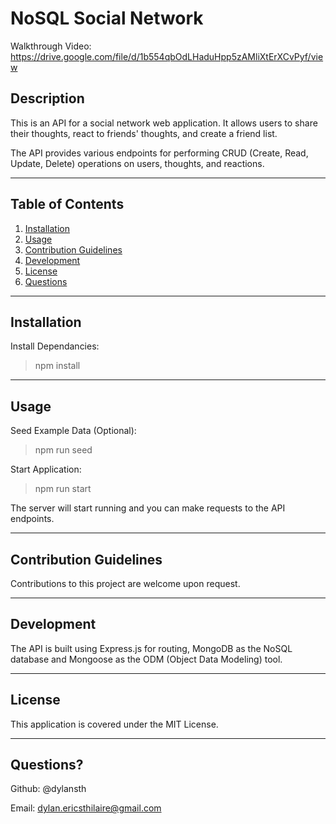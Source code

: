# NoSQL Social Network

Walkthrough Video:
https://drive.google.com/file/d/1b554qbOdLHaduHpp5zAMliXtErXCvPyf/view


## Description

This is an API for a social network web application. It allows users to share their thoughts, react to friends' thoughts, and create a friend list. 

The API provides various endpoints for performing CRUD (Create, Read, Update, Delete) operations on users, thoughts, and reactions. 

---
## Table of Contents

1. [Installation](##-installation)
2. [Usage](##-usage)
3. [Contribution Guidelines](##-contribution-guidelines)
4. [Development](##-development)
5. [License](##-license)
6. [Questions](##-questions)
---
## Installation

Install Dependancies:
>npm install

---
## Usage

Seed Example Data (Optional):
>npm run seed

Start Application:
>npm run start

The server will start running and you can make requests to the API endpoints.

---

## Contribution Guidelines

Contributions to this project are welcome upon request.

---

## Development

The API is built using Express.js for routing, MongoDB as the NoSQL database and Mongoose as the ODM (Object Data Modeling) tool. 

---

## License

This application is covered under the MIT License.

---

## Questions?

Github: @dylansth

Email: dylan.ericsthilaire@gmail.com